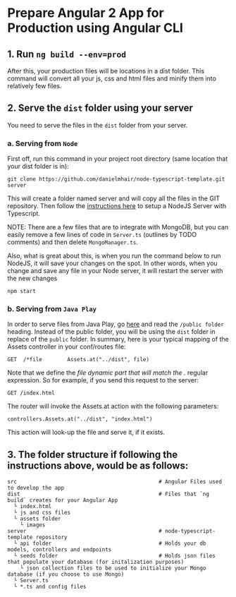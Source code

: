 # Prepare Angular 2 App for Production using Angular CLI

## 1. Run `ng build --env=prod`
After this, your production files will be locations in a dist folder. 
This command will convert all your js, css and html files and minify 
them into relatively few files.

## 2. Serve the `dist` folder using your server
You need to serve the files in the `dist` folder from your server. 

### a. Serving from `Node`
First off, run this command in your project root directory (same
location that your dist folder is in):
```
git clone https://github.com/danielmhair/node-typescript-template.git server
```
This will create a folder named server and will copy all the files in the GIT repository.
Then follow the [instructions here](https://github.com/danielmhair/node-typescript-template)
to setup a NodeJS Server with Typescript.

NOTE: There are a few files that are to integrate with MongoDB, but
you can easily remove a few lines of code in `Server.ts` (outlines by TODO comments)
and then delete `MongoManager.ts`.

Also, what is great about this, is when you run the command below to
run NodeJS, it will save your changes on the spot. In other words, when
you change and save any file in your Node server, it will restart the
server with the new changes
```
npm start
```

### b. Serving from `Java Play`
In order to serve files from Java Play, go
[here](https://www.playframework.com/documentation/2.0/Assets) and read
the `/public folder` heading. Instead of the public folder, you will
be using the `dist` folder in replace of the `public` folder.
In summary, here is your typical mapping of the Assets controller in your conf/routes file:
```
GET  /*file        Assets.at("../dist", file)
```

Note that we define the *file dynamic part that will match the .* regular expression. So for example, if you send this request to the server:
```
GET /index.html
```

The router will invoke the Assets.at action with the following parameters:
```
controllers.Assets.at("../dist", "index.html")
```

This action will look-up the file and serve it, if it exists.

## 3. The folder structure if following the instructions above, would be as follows:
```
src                                             # Angular Files used to develop the app
dist                                            # Files that `ng build` creates for your Angular App
  └ index.html
  └ js and css files
  └ assets folder
    └ images
server                                          # node-typescript-template repository
  └ api folder                                  # Holds your db models, controllers and endpoints
  └ seeds folder                                # Holds json files that populate your database (for initalization purposes)
    └ json collection files to be used to initialize your Mongo database (if you choose to use Mongo)
  └ Server.ts
  └ *.ts and config files
```